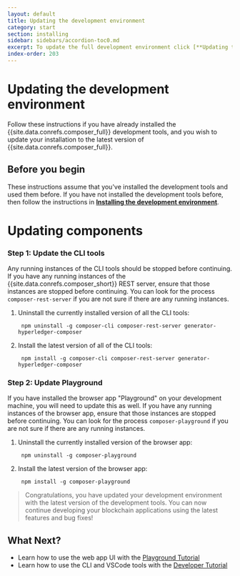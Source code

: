 ```yaml
---
layout: default
title: Updating the development environment
category: start
section: installing
sidebar: sidebars/accordion-toc0.md
excerpt: To update the full development environment click [**Updating the development environment**](../installing/update-dev-env.html) here or in the table of contents on the left.
index-order: 203
---
```


# Updating the development environment

Follow these instructions if you have already installed the {{site.data.conrefs.composer_full}} development tools, and you wish to update your installation to the latest version of {{site.data.conrefs.composer_full}}.

## Before you begin

These instructions assume that you've installed the development tools and used them before. If you have not installed the development tools before, then follow the instructions in [**Installing the development environment**](./development-tools.html).

# Updating components

### Step 1: Update the CLI tools

Any running instances of the CLI tools should be stopped before continuing. If you have any running instances of the {{site.data.conrefs.composer_short}} REST server, ensure that those instances are stopped before continuing. You can look for the process `composer-rest-server` if you are not sure if there are any running instances.

1. Uninstall the currently installed version of all the CLI tools:

        npm uninstall -g composer-cli composer-rest-server generator-hyperledger-composer

2. Install the latest version of all of the CLI tools:

        npm install -g composer-cli composer-rest-server generator-hyperledger-composer

### Step 2: Update Playground

If you have installed the browser app "Playground" on your development machine, you will need to update this as well. If you have any running instances of the browser app, ensure that those instances are stopped before continuing. You can look for the process `composer-playground` if you are not sure if there are any running instances.

1. Uninstall the currently installed version of the browser app:

        npm uninstall -g composer-playground

2. Install the latest version of the browser app:

        npm install -g composer-playground

> Congratulations, you have updated your development environment with the latest version of the development tools. You can now continue developing your blockchain applications using the latest features and bug fixes!

## What Next?

- Learn how to use the web app UI with the [Playground Tutorial](../tutorials/playground-tutorial.html)
- Learn how to use the CLI and VSCode tools with the [Developer Tutorial](../tutorials/developer-tutorial.html)